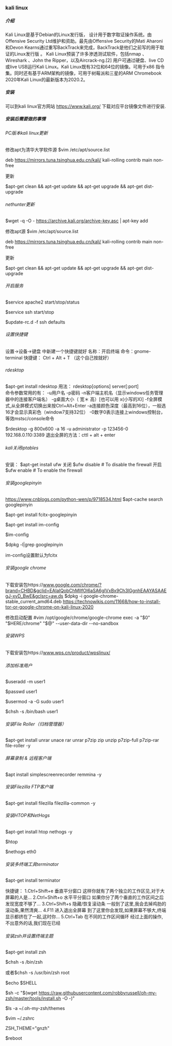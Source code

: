 ### kali linux

##### 介绍
Kali Linux是基于Debian的Linux发行版， 设计用于数字取证操作系统。由Offensive Security Ltd维护和资助。最先由Offensive Security的Mati Aharoni和Devon Kearns通过重写BackTrack来完成，BackTrack是他们之前写的用于取证的Linux发行版 。
Kali Linux预装了许多渗透测试软件，包括nmap 、Wireshark 、John the Ripper，以及Aircrack-ng.[2] 用户可通过硬盘、live CD或live USB运行Kali Linux。Kali Linux既有32位和64位的镜像。可用于x86 指令集。同时还有基于ARM架构的镜像，可用于树莓派和三星的ARM Chromebook
2020年Kali Linux的最新版本为2020.2。

##### 安装
可以到kali linux官方网站 https://www.kali.org/ 下载对应平台镜像文件进行安装.

##### 安装后需要做的事情
###### PC版本kali linux更新
修改apt为清华大学软件源
$vim /etc/apt/source.list

deb https://mirrors.tuna.tsinghua.edu.cn/kali/ kali-rolling contrib main non-free

更新

$apt-get clean && apt-get update && apt-get upgrade && apt-get dist-upgrade

###### nethunter更新
$wget -q -O - https://archive.kali.org/archive-key.asc | apt-key add

修改apt源
$vim /etc/apt/source.list

deb https://mirrors.tuna.tsinghua.edu.cn/kali/ kali-rolling contrib main non-free

更新

$apt-get clean && apt-get update && apt-get upgrade && apt-get dist-upgrade

###### 开启服务
$service apache2 start/stop/status

$service ssh start/stop

$update-rc.d -f ssh defaults 

###### 设置快捷键
设置→设备→键盘 中新建一个快捷键就好
名称：开启终端 
命令：gnome-terminal 
快捷键： Ctrl + Alt + T （这个自己按就好）

###### rdesktop
$apt-get install rdesktop
用法： rdesktop[options] server[:port]    
   命令参数常用的有：
    -u用户名
    -p密码
    -n客户端主机名（显示windows任务管理器中的连接客户端名）
    -g桌面大小（ 宽＊ 高）[也可以用 x(小写的X)]
     -f全屏模式,从全屏模式切换出来按Ctrl+Alt+Enter
    -a连接颜色深度（最高到16位），一般选16才会显示真彩色（window7支持32位）
    -0数字0表示连接上windows控制台，等效mstsc/console命令

$rdesktop -g 800x600 -a 16 -u administrator -p 123456-0 192.168.0.110:3389
退出全屏的方法：cttl + alt + enter

###### kali关闭iptables
安装：
$apt-get install ufw
关闭
$ufw disable # To disable the firewall
开启
$ufw enable # To enable the firewall

###### 安装googlepinyin
https://www.cnblogs.com/python-wen/p/9718534.html
$apt-cache search googlepinyin

$apt-get install fcitx-googlepinyin 

$apt-get install im-config 

$im-config 

$dpkg -l|grep googlepinyin

im-config设置默认为fcitx

###### 安装google chrome
下载安装包https://www.google.com/chrome/?brand=CHBD&gclid=EAIaIQobChMIlfOl6aSA6gIVxBx9Ch3lGgnhEAAYASAAEgJ-xvD_BwE&gclsrc=aw.ds
$dpkg -i google-chrome-stable_current_amd64.deb 
https://technowikis.com/11668/how-to-install-tor-or-google-chrome-on-kali-linux-2020

修改启动配置
#vim /opt/google/chrome/google-chrome 
exec -a "$0" "$HERE/chrome" "$@" --user-data-dir --no-sandbox

###### 安装WPS
下载安装包https://www.wps.cn/product/wpslinux/

###### 添加标准用户
$useradd -m user1

$passwd user1

$usermod -a -G sudo user1

$chsh -s /bin/bash user1

###### 安装File Roller（归档管理器）
$apt-get install unrar unace rar unrar p7zip zip unzip p7zip-full p7zip-rar file-roller -y

###### 屏幕录制 & 远程客户端
$apt install simplescreenrecorder remmina -y

###### 安装Filezilla FTP客户端
$apt-get install filezilla filezilla-common -y

###### 安装HTOP和NetHogs
$apt-get install htop nethogs -y

$htop

$nethogs eth0
  
###### 安装多终端工具terminator
$apt-get install terminator

快捷键：
1.Ctrl+Shift+e 垂直平分窗口 这样你就有了两个独立的工作区见,对于大屏幕的人是...
2.Ctrl+Shift+o 水平平分窗口 如果你分了两个垂直的工作区间之后发现宽度不够了...
3.Ctrl+Shift+s 隐藏/恢复滚动条 一般到了这里,我会去掉鸡肋的滚动条,果然清爽...
4.F11 进入退出全屏幕 到了这里你会发现,如果屏幕不够大,终端显示都挤在了一起,这时你...
5.Ctrl+Tab 在不同的工作区间循环 经过上面的操作,不出意外的话,我们现在已经

######  安装zsh并设置终端主题
$apt-get install zsh

$chsh -s /bin/zsh

或者$chsh -s /usr/bin/zsh root

$echo $SHELL

$sh -c "$(wget https://raw.githubusercontent.com/robbyrussell/oh-my-zsh/master/tools/install.sh -O -)"

$ls -a ~/.oh-my-zsh/themes 

$vim ~/.zshrc

ZSH_THEME="gnzh"

$reboot












































